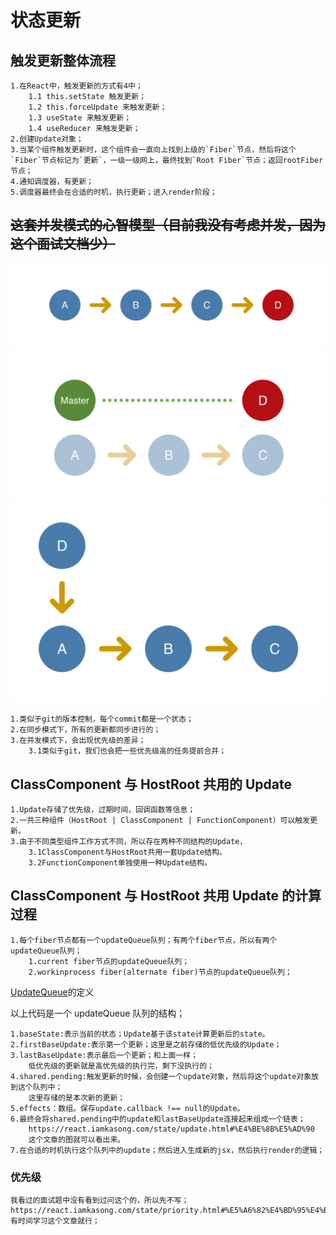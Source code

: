 # 状态更新

## 触发更新整体流程

    1.在React中，触发更新的方式有4中；
        1.1 this.setState 触发更新；
        1.2 this.forceUpdate 来触发更新；
        1.3 useState 来触发更新；
        1.4 useReducer 来触发更新；
    2.创建Update对象；
    3.当某个组件触发更新时，这个组件会一直向上找到上级的`Fiber`节点，然后将这个`Fiber`节点标记为`更新`，一级一级网上，最终找到`Root Fiber`节点；返回rootFiber节点；
    4.通知调度器，有更新；
    5.调度器最终会在合适的时机，执行更新；进入render阶段；

## ~~这套并发模式的心智模型（目前我没有考虑并发，因为这个面试文档少）~~

![alt text](img/image.png)
![alt text](img/image-1.png)
![alt text](img/image-2.png)

    1.类似于git的版本控制，每个commit都是一个状态；
    2.在同步模式下，所有的更新都同步进行的；
    3.在并发模式下，会出现优先级的差异；
        3.1类似于git，我们也会把一些优先级高的任务提前合并；

## ClassComponent 与 HostRoot 共用的 Update

    1.Update存储了优先级，过期时间，回调函数等信息；
    2.一共三种组件（HostRoot | ClassComponent | FunctionComponent）可以触发更新。
    3.由于不同类型组件工作方式不同，所以存在两种不同结构的Update，
        3.1ClassComponent与HostRoot共用一套Update结构。
        3.2FunctionComponent单独使用一种Update结构。

## ClassComponent 与 HostRoot 共用 Update 的计算过程

    1.每个fiber节点都有一个updateQueue队列；有两个fiber节点，所以有两个updateQueue队列；
        1.current fiber节点的updateQueue队列；
        2.workinprocess fiber(alternate fiber)节点的updateQueue队列；

[UpdateQueue](./ReactUpdateQueue.ts#L160)的定义

以上代码是一个 updateQueue 队列的结构；

    1.baseState:表示当前的状态；Update基于该state计算更新后的state。
    2.firstBaseUpdate:表示第一个更新；这里是之前存储的低优先级的Update；
    3.lastBaseUpdate:表示最后一个更新；和上面一样；
        低优先级的更新就是高优先级的执行完，剩下没执行的；
    4.shared.pending:触发更新的时候，会创建一个update对象，然后将这个update对象放到这个队列中；
        这里存储的是本次新的更新；
    5.effects：数组。保存update.callback !== null的Update。
    6.最终会将shared.pending中的update和lastBaseUpdate连接起来组成一个链表；
        https://react.iamkasong.com/state/update.html#%E4%BE%8B%E5%AD%90
        这个文章的图就可以看出来。
    7.在合适的时机执行这个队列中的update；然后进入生成新的jsx，然后执行render的逻辑；

### 优先级

    我看过的面试题中没有看到过问这个的，所以先不写；
    https://react.iamkasong.com/state/priority.html#%E5%A6%82%E4%BD%95%E4%BF%9D%E8%AF%81%E7%8A%B6%E6%80%81%E6%AD%A3%E7%A1%AE
    有时间学习这个文章就行；
